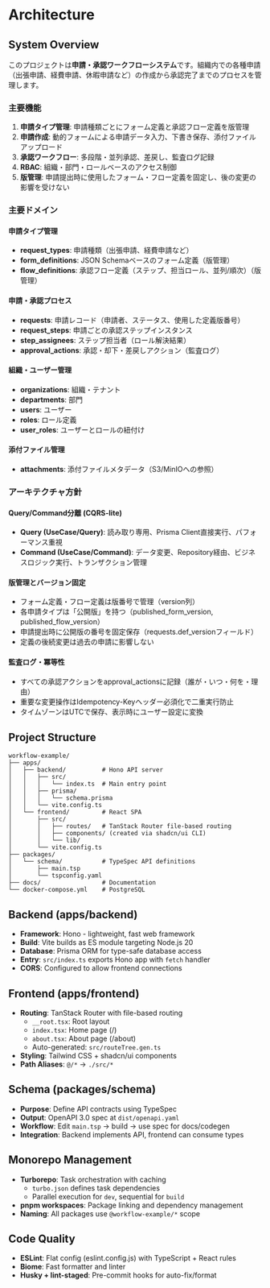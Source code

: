 # Architecture

## System Overview

このプロジェクトは**申請・承認ワークフローシステム**です。組織内での各種申請（出張申請、経費申請、休暇申請など）の作成から承認完了までのプロセスを管理します。

### 主要機能
1. **申請タイプ管理**: 申請種類ごとにフォーム定義と承認フロー定義を版管理
2. **申請作成**: 動的フォームによる申請データ入力、下書き保存、添付ファイルアップロード
3. **承認ワークフロー**: 多段階・並列承認、差戻し、監査ログ記録
4. **RBAC**: 組織・部門・ロールベースのアクセス制御
5. **版管理**: 申請提出時に使用したフォーム・フロー定義を固定し、後の変更の影響を受けない

### 主要ドメイン

#### 申請タイプ管理
- **request_types**: 申請種類（出張申請、経費申請など）
- **form_definitions**: JSON Schemaベースのフォーム定義（版管理）
- **flow_definitions**: 承認フロー定義（ステップ、担当ロール、並列/順次）（版管理）

#### 申請・承認プロセス
- **requests**: 申請レコード（申請者、ステータス、使用した定義版番号）
- **request_steps**: 申請ごとの承認ステップインスタンス
- **step_assignees**: ステップ担当者（ロール解決結果）
- **approval_actions**: 承認・却下・差戻しアクション（監査ログ）

#### 組織・ユーザー管理
- **organizations**: 組織・テナント
- **departments**: 部門
- **users**: ユーザー
- **roles**: ロール定義
- **user_roles**: ユーザーとロールの紐付け

#### 添付ファイル管理
- **attachments**: 添付ファイルメタデータ（S3/MinIOへの参照）

### アーキテクチャ方針

#### Query/Command分離 (CQRS-lite)
- **Query (UseCase/Query)**: 読み取り専用、Prisma Client直接実行、パフォーマンス重視
- **Command (UseCase/Command)**: データ変更、Repository経由、ビジネスロジック実行、トランザクション管理

#### 版管理とバージョン固定
- フォーム定義・フロー定義は版番号で管理（version列）
- 各申請タイプは「公開版」を持つ（published_form_version, published_flow_version）
- 申請提出時に公開版の番号を固定保存（requests.def_versionフィールド）
- 定義の後続変更は過去の申請に影響しない

#### 監査ログ・冪等性
- すべての承認アクションをapproval_actionsに記録（誰が・いつ・何を・理由）
- 重要な変更操作はIdempotency-Keyヘッダー必須化で二重実行防止
- タイムゾーンはUTCで保存、表示時にユーザー設定に変換

## Project Structure

```
workflow-example/
├── apps/
│   ├── backend/          # Hono API server
│   │   ├── src/
│   │   │   └── index.ts  # Main entry point
│   │   ├── prisma/
│   │   │   └── schema.prisma
│   │   └── vite.config.ts
│   └── frontend/         # React SPA
│       ├── src/
│       │   ├── routes/   # TanStack Router file-based routing
│       │   ├── components/ (created via shadcn/ui CLI)
│       │   └── lib/
│       └── vite.config.ts
├── packages/
│   └── schema/           # TypeSpec API definitions
│       ├── main.tsp
│       └── tspconfig.yaml
├── docs/                 # Documentation
└── docker-compose.yml    # PostgreSQL
```

## Backend (apps/backend)

- **Framework**: Hono - lightweight, fast web framework
- **Build**: Vite builds as ES module targeting Node.js 20
- **Database**: Prisma ORM for type-safe database access
- **Entry**: `src/index.ts` exports Hono app with `fetch` handler
- **CORS**: Configured to allow frontend connections

## Frontend (apps/frontend)

- **Routing**: TanStack Router with file-based routing
  - `__root.tsx`: Root layout
  - `index.tsx`: Home page (/)
  - `about.tsx`: About page (/about)
  - Auto-generated: `src/routeTree.gen.ts`
- **Styling**: Tailwind CSS + shadcn/ui components
- **Path Aliases**: `@/*` → `./src/*`

## Schema (packages/schema)

- **Purpose**: Define API contracts using TypeSpec
- **Output**: OpenAPI 3.0 spec at `dist/openapi.yaml`
- **Workflow**: Edit `main.tsp` → build → use spec for docs/codegen
- **Integration**: Backend implements API, frontend can consume types

## Monorepo Management

- **Turborepo**: Task orchestration with caching
  - `turbo.json` defines task dependencies
  - Parallel execution for `dev`, sequential for `build`
- **pnpm workspaces**: Package linking and dependency management
- **Naming**: All packages use `@workflow-example/*` scope

## Code Quality

- **ESLint**: Flat config (eslint.config.js) with TypeScript + React rules
- **Biome**: Fast formatter and linter
- **Husky + lint-staged**: Pre-commit hooks for auto-fix/format

